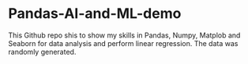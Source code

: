 # Pandas-AI-and-ML-demo

This Github repo shis to show my skills in Pandas, Numpy, Matplob and Seaborn for data analysis and perform linear regression. The data was randomly generated.
